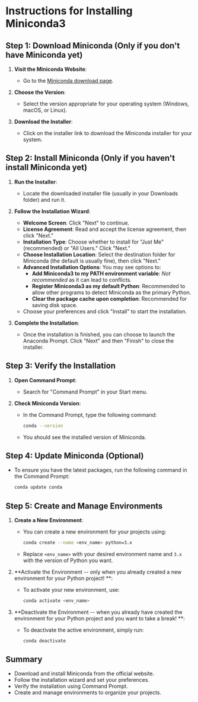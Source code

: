 # Instructions for Installing Miniconda3

## Step 1: Download Miniconda (Only if you don't have Miniconda yet)

1. **Visit the Miniconda Website**:
   - Go to the [Miniconda download page](https://docs.conda.io/en/latest/miniconda.html).

2. **Choose the Version**:
   - Select the version appropriate for your operating system (Windows, macOS, or Linux).

3. **Download the Installer**:
   - Click on the installer link to download the Miniconda installer for your system.

## Step 2: Install Miniconda (Only if you haven't install Miniconda yet)

1. **Run the Installer**:
   - Locate the downloaded installer file (usually in your Downloads folder) and run it.

2. **Follow the Installation Wizard**:
   - **Welcome Screen**: Click "Next" to continue.
   - **License Agreement**: Read and accept the license agreement, then click "Next."
   - **Installation Type**: Choose whether to install for "Just Me" (recommended) or "All Users." Click "Next."
   - **Choose Installation Location**: Select the destination folder for Miniconda (the default is usually fine), then click "Next."
   - **Advanced Installation Options**: You may see options to:
     - **Add Miniconda3 to my PATH environment variable**: *Not recommended* as it can lead to conflicts.
     - **Register Miniconda3 as my default Python**: Recommended to allow other programs to detect Miniconda as the primary Python.
     - **Clear the package cache upon completion**: Recommended for saving disk space.
   - Choose your preferences and click "Install" to start the installation.

3. **Complete the Installation**:
   - Once the installation is finished, you can choose to launch the Anaconda Prompt. Click "Next" and then "Finish" to close the installer.

## Step 3: Verify the Installation

1. **Open Command Prompt**:
   - Search for "Command Prompt" in your Start menu.

2. **Check Miniconda Version**:
   - In the Command Prompt, type the following command:
     ```bash
     conda --version
     ```
   - You should see the installed version of Miniconda.

## Step 4: Update Miniconda (Optional)

- To ensure you have the latest packages, run the following command in the Command Prompt:
  ```bash
  conda update conda
  ```

## Step 5: Create and Manage Environments

1. **Create a New Environment**:
   - You can create a new environment for your projects using:
     ```bash
     conda create --name <env_name> python=3.x
     ```
   - Replace `<env_name>` with your desired environment name and `3.x` with the version of Python you want.

2. **Activate the Environment -- only when you already created a new environment for your Python project! **:
   - To activate your new environment, use:
     ```bash
     conda activate <env_name>
     ```

3. **Deactivate the Environment -- when you already have created the environment for your Python project and you want to take a break! **:
   - To deactivate the active environment, simply run:
     ```bash
     conda deactivate
     ```

## Summary
- Download and install Miniconda from the official website.
- Follow the installation wizard and set your preferences.
- Verify the installation using Command Prompt.
- Create and manage environments to organize your projects.